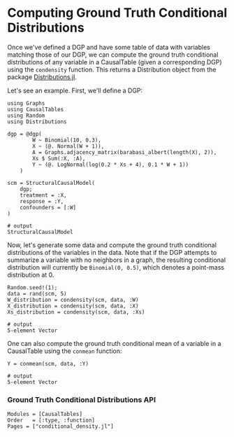 # Computing Ground Truth Conditional Distributions

Once we've defined a DGP and have some table of data with variables matching those of our DGP, we can compute the ground truth conditional distributions of any variable in a CausalTable (given a corresponding DGP) using the `condensity` function. This returns a Distribution object from the package [Distributions.jl](https://juliastats.org/Distributions.jl/stable/).

Let's see an example. First, we'll define a DGP:

```jldoctest truthtest; output = false, filter = r"(?<=.{21}).*"s
using Graphs
using CausalTables
using Random
using Distributions

dgp = @dgp(
        W ~ Binomial(10, 0.3),
        X ~ (@. Normal(W + 1)),
        A = Graphs.adjacency_matrix(barabasi_albert(length(X), 2)),
        Xs $ Sum(:X, :A),
        Y ~ (@. LogNormal(log(0.2 * Xs + 4), 0.1 * W + 1))
    )

scm = StructuralCausalModel(
    dgp;
    treatment = :X,
    response = :Y,
    confounders = [:W]
)

# output
StructuralCausalModel
```

Now, let's generate some data and compute the ground truth conditional distributions of the variables in the data. Note that if the DGP attempts to summarize a variable with no neighbors in a graph, the resulting conditional distribution will currently be `Binomial(0, 0.5)`, which denotes a point-mass distribution at 0.

```jldoctest truthtest; output = false, filter = r"(?<=.{16}).*"s
Random.seed!(1);
data = rand(scm, 5)
W_distribution = condensity(scm, data, :W)
X_distribution = condensity(scm, data, :X)
Xs_distribution = condensity(scm, data, :Xs)

# output
5-element Vector
```

One can also compute the ground truth conditional mean of a variable in a CausalTable using the `conmean` function:

```jldoctest truthtest; output = false, filter = r"(?<=.{16}).*"s
Y = conmean(scm, data, :Y)

# output
5-element Vector
```

### Ground Truth Conditional Distributions API

```@autodocs; canonical=false
Modules = [CausalTables]
Order   = [:type, :function]
Pages = ["conditional_density.jl"]
```